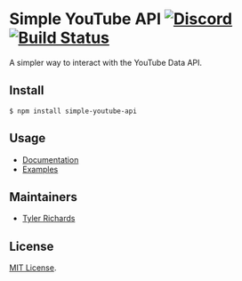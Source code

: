 # Simple YouTube API [![Discord](https://discordapp.com/api/guilds/430216837276368897/embed.png)](https://discord.gg/A97Qftr) [![Build Status](https://travis-ci.org/tjrgg/simple-youtube-api.svg?branch=master)](https://travis-ci.org/tjrgg/simple-youtube-api)

A simpler way to interact with the YouTube Data API.

## Install

```
$ npm install simple-youtube-api
```

## Usage

- [Documentation](https://tjrgg.github.io/simple-youtube-api/master/)
- [Examples](https://github.com/tjrgg/simple-youtube-api/tree/master/examples)

## Maintainers

- [Tyler Richards](https://github.com/tjrgg)

## License

[MIT License](LICENSE).
